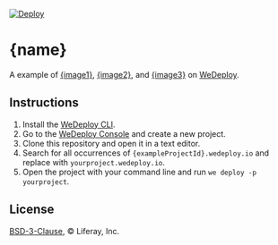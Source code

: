 [![Deploy](https://wedeploy.com/images/deploy.svg)](https://console.wedeploy.com/deploy?repo=https://github.com/wedeploy/example-{repo})

# {name}

A example of [{image1}](#), [{image2}](#), and [{image3}](#) on [WeDeploy](https://wedeploy.com/).

## Instructions

1. Install the [WeDeploy CLI](https://wedeploy.com/docs/intro/using-the-command-line/).
2. Go to the [WeDeploy Console](https://console.wedeploy.com) and create a new project.
3. Clone this repository and open it in a text editor.
4. Search for all occurrences of `{exampleProjectId}.wedeploy.io` and replace with `yourproject.wedeploy.io`.
5. Open the project with your command line and run `we deploy -p yourproject`.

## License

[BSD-3-Clause](./LICENSE.md), © Liferay, Inc.
